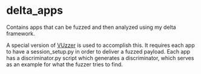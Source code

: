 # delta_apps

Contains apps that can be fuzzed and then analyzed using my delta framework.

A special version of [VUzzer](https://github.com/vusec/vuzzer) is used to accomplish this. It requires each app to have a session_setup.py in order 
to deliver a fuzzed payload. Each app has a discriminator.py script which generates a discriminator, which serves as an example for what the fuzzer tries
to find.
